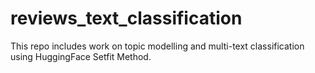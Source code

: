 # reviews_text_classification
This repo includes work on topic modelling and multi-text classification using HuggingFace Setfit Method.
